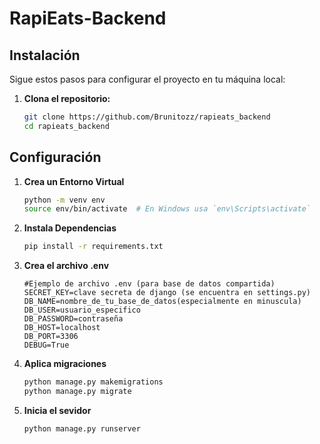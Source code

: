 # RapiEats-Backend

## Instalación

Sigue estos pasos para configurar el proyecto en tu máquina local:

1. **Clona el repositorio:**
   ```bash
   git clone https://github.com/Brunitozz/rapieats_backend
   cd rapieats_backend
## Configuración
1. **Crea un Entorno Virtual**
   ```bash
   python -m venv env
   source env/bin/activate  # En Windows usa `env\Scripts\activate`
2. **Instala Dependencias**
   ```bash
   pip install -r requirements.txt
3. **Crea el archivo .env**
   ```env
   #Ejemplo de archivo .env (para base de datos compartida)
   SECRET_KEY=clave secreta de django (se encuentra en settings.py)
   DB_NAME=nombre_de_tu_base_de_datos(especialmente en minuscula)
   DB_USER=usuario_especifico
   DB_PASSWORD=contraseña
   DB_HOST=localhost
   DB_PORT=3306
   DEBUG=True
4. **Aplica migraciones**
   ```bash
   python manage.py makemigrations
   python manage.py migrate
5. **Inicia el sevidor**
   ```bash
   python manage.py runserver
